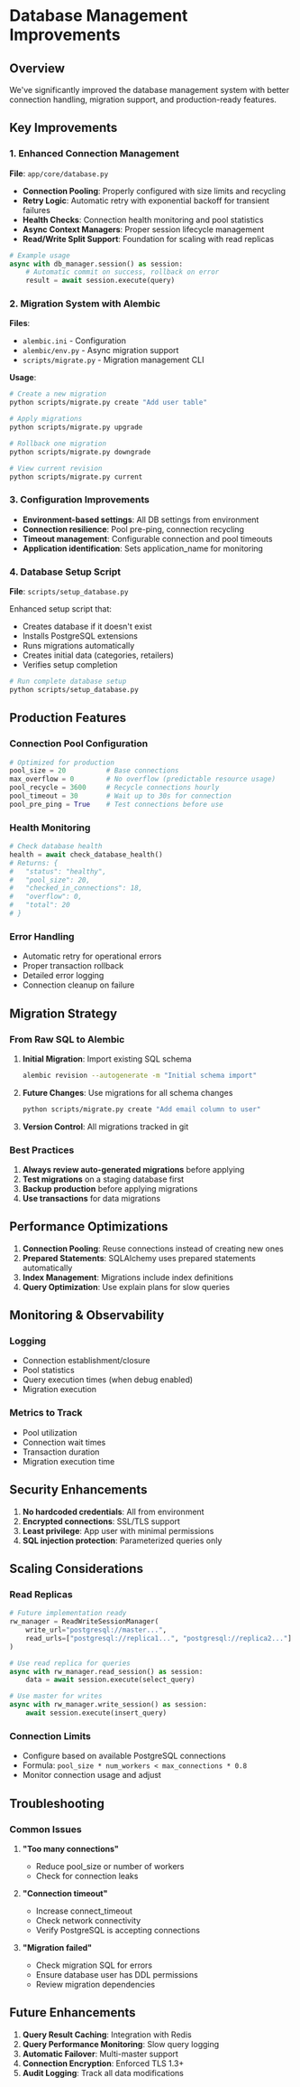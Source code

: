 # Database Management Improvements

## Overview

We've significantly improved the database management system with better connection handling, migration support, and production-ready features.

## Key Improvements

### 1. Enhanced Connection Management

**File**: `app/core/database.py`

- **Connection Pooling**: Properly configured with size limits and recycling
- **Retry Logic**: Automatic retry with exponential backoff for transient failures
- **Health Checks**: Connection health monitoring and pool statistics
- **Async Context Managers**: Proper session lifecycle management
- **Read/Write Split Support**: Foundation for scaling with read replicas

```python
# Example usage
async with db_manager.session() as session:
    # Automatic commit on success, rollback on error
    result = await session.execute(query)
```

### 2. Migration System with Alembic

**Files**: 
- `alembic.ini` - Configuration
- `alembic/env.py` - Async migration support
- `scripts/migrate.py` - Migration management CLI

**Usage**:
```bash
# Create a new migration
python scripts/migrate.py create "Add user table"

# Apply migrations
python scripts/migrate.py upgrade

# Rollback one migration
python scripts/migrate.py downgrade

# View current revision
python scripts/migrate.py current
```

### 3. Configuration Improvements

- **Environment-based settings**: All DB settings from environment
- **Connection resilience**: Pool pre-ping, connection recycling
- **Timeout management**: Configurable connection and pool timeouts
- **Application identification**: Sets application_name for monitoring

### 4. Database Setup Script

**File**: `scripts/setup_database.py`

Enhanced setup script that:
- Creates database if it doesn't exist
- Installs PostgreSQL extensions
- Runs migrations automatically
- Creates initial data (categories, retailers)
- Verifies setup completion

```bash
# Run complete database setup
python scripts/setup_database.py
```

## Production Features

### Connection Pool Configuration

```python
# Optimized for production
pool_size = 20          # Base connections
max_overflow = 0        # No overflow (predictable resource usage)
pool_recycle = 3600     # Recycle connections hourly
pool_timeout = 30       # Wait up to 30s for connection
pool_pre_ping = True    # Test connections before use
```

### Health Monitoring

```python
# Check database health
health = await check_database_health()
# Returns: {
#   "status": "healthy",
#   "pool_size": 20,
#   "checked_in_connections": 18,
#   "overflow": 0,
#   "total": 20
# }
```

### Error Handling

- Automatic retry for operational errors
- Proper transaction rollback
- Detailed error logging
- Connection cleanup on failure

## Migration Strategy

### From Raw SQL to Alembic

1. **Initial Migration**: Import existing SQL schema
   ```bash
   alembic revision --autogenerate -m "Initial schema import"
   ```

2. **Future Changes**: Use migrations for all schema changes
   ```bash
   python scripts/migrate.py create "Add email column to user"
   ```

3. **Version Control**: All migrations tracked in git

### Best Practices

1. **Always review auto-generated migrations** before applying
2. **Test migrations** on a staging database first
3. **Backup production** before applying migrations
4. **Use transactions** for data migrations

## Performance Optimizations

1. **Connection Pooling**: Reuse connections instead of creating new ones
2. **Prepared Statements**: SQLAlchemy uses prepared statements automatically
3. **Index Management**: Migrations include index definitions
4. **Query Optimization**: Use explain plans for slow queries

## Monitoring & Observability

### Logging

- Connection establishment/closure
- Pool statistics
- Query execution times (when debug enabled)
- Migration execution

### Metrics to Track

- Pool utilization
- Connection wait times
- Transaction duration
- Migration execution time

## Security Enhancements

1. **No hardcoded credentials**: All from environment
2. **Encrypted connections**: SSL/TLS support
3. **Least privilege**: App user with minimal permissions
4. **SQL injection protection**: Parameterized queries only

## Scaling Considerations

### Read Replicas

```python
# Future implementation ready
rw_manager = ReadWriteSessionManager(
    write_url="postgresql://master...",
    read_urls=["postgresql://replica1...", "postgresql://replica2..."]
)

# Use read replica for queries
async with rw_manager.read_session() as session:
    data = await session.execute(select_query)

# Use master for writes
async with rw_manager.write_session() as session:
    await session.execute(insert_query)
```

### Connection Limits

- Configure based on available PostgreSQL connections
- Formula: `pool_size * num_workers < max_connections * 0.8`
- Monitor connection usage and adjust

## Troubleshooting

### Common Issues

1. **"Too many connections"**
   - Reduce pool_size or number of workers
   - Check for connection leaks

2. **"Connection timeout"**
   - Increase connect_timeout
   - Check network connectivity
   - Verify PostgreSQL is accepting connections

3. **"Migration failed"**
   - Check migration SQL for errors
   - Ensure database user has DDL permissions
   - Review migration dependencies

## Future Enhancements

1. **Query Result Caching**: Integration with Redis
2. **Query Performance Monitoring**: Slow query logging
3. **Automatic Failover**: Multi-master support
4. **Connection Encryption**: Enforced TLS 1.3+
5. **Audit Logging**: Track all data modifications
